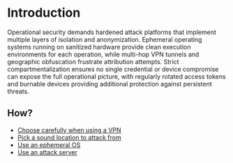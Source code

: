 # Introduction

Operational security demands hardened attack platforms that implement multiple layers of isolation and anonymization. 
Ephemeral operating systems running on sanitized hardware provide clean execution environments for each operation, 
while multi-hop VPN tunnels and geographic obfuscation frustrate attribution attempts. Strict compartmentalization 
ensures no single credential or device compromise can expose the full operational picture, with regularly rotated 
access tokens and burnable devices providing additional protection against persistent threats.

## How?

* [Choose carefully when using a VPN](vpn.md)
* [Pick a sound location to attack from](location.md)
* [Use an ephemeral OS](ephemeral.md)
* [Use an attack server](server.md)
